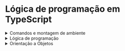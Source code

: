 # Lógica de programação em TypeScript
<details>
  <summary>Comandos e montagem de ambiente</summary>
  
  ## Configurando o arquivo tsconfig.json
  ### module:
   - Define o tipo de importação commonjs ou ESNext

  ### outDir
   - Pasta onde os arquivos .js serão compilados
  `"outdir": "./dist"`

  ### rootDir
   - Pasta que ficarão os arquivos .ts
  `"rootDir": "./src"`
  
  ### Comando para instalar o TypeScript globalmente
   - npm install -g typescript
  
  ### Comando para executar o TypeScript
   - node arquivo.js

  ### Comando para criar o arquivo tsconfig.json
   - tsc --init
  ### Comando para compilar o TS
   - tsc

  *Obs: Primeiro compile o projeto com tsc, após isso execute o comando node arquivo.js*
  
</details>
<details>
  <summary>Lógica de programação</summary>

  # Lógica de programação
  ## Tipos de dados utilizados
   - Number
   - String
   - Boolean
  ### Tipo Any
   - Usado para representar uma variável que pode ter qualquer tipo de valor.
   - Desabilita a verificação de tipo estático para a variável, permitindo que ela aceite qualquer valor sem gerar erros de compilação.

  ### Union Type
   - Adiciona tipagem dupla a uma variável ou função
   - A variável ou função passa a aceitar dois tipos de dados

  *EXEMPLO*
  ```javascript
  let id: number | string
  id = 1;
  id = "1"
  ```
  **

  *Declarando uma variável do tipo Any*
  ```javascript
  let valorQualquer: any = 5;
  valorQualquer = "texto";
  valorQualquer = { objeto: true };
  ```
  *Declarando uma função do tipo Any*
  ```javascript
  function retornaQualquerCoisa(): any {
    return "qualquer coisa";
  }

  let resultado: any = retornaQualquerCoisa();
  ```
  
  ## Declaração de variáveis
  ### Inferência x annotaion
  **Inferência**
   - A inferência é uma habilidade usada pelo compilador para definir o tipo de variável pelo valor que ela guarda.
   - A inferência ocorre geralmente com variáveis `let` e `const`

  *EXEMPLO*
  ```javascript
  let nome = "athos"  //O compilador infere que a variável nome seja do tipo String devido o valor que ela assume.
  nome = 12;          //Ocorre erro de tipagem, pois a variável foi inferida como String
  ```
  *annotation*
   - Usada para sinalizar a tipagem de uma variável `const` ou `let`

  *EXEMPLO*
  ```javascript
  let nome:String = "Athos"
  ```
  
  ## Convertendo variáveis - Type Assertions(cast)
   - Usa-se o `as` para converter o tipo
  *Convertendo um tipo Any em uma string*
  ```javascript
  let valor: any = "Isso é uma string";
  let comprimentoDaString: number = (valor as string).length;

  console.log(comprimentoDaString); // Saída: 18
  ```
  
  ## Declarando funções
  ### Declaração padrão
  ```javascript
  function nomeFuncao(a: tipoParametro, b:tipoParametro): tipoRetorno {
    return
  }
  ```
  ### Declaração Expresão de função
  ```javascript
  let nomeFuncao = function(a: tipoParametro, b: tipoParametro): tipoRetorno{
    return
  }
  ```
  ### Declaração de função Arrow Function
  ```javascript
  let nomeFuncao = (a: tipoParametro, b: tipoParametro): tipoRetorno => {
    return 
  }
  ```
  ### Declaração de função com parâmetros opcionais
  ```javascript
  function saudacao(nome: string, sobrenome?: string): string{
    if(sobrenome){
      return `Olá, ${nome} ${sobrenome}`!;
    }else{
      return `Olá, ${nome}!`
    }
  }
  ```
  ### Declaração de função com parâmetro Default
  ```javascript
  function potencia(base: number, expoente: number = 2): number {
    return Math.pow(base, expoente);
  }
  ```
  
  ## Manipulação de Arrays
  *Iniciando um array vazio*
  ```javascript
  let arrayVazio:number[] = [];
  ```

  *Adicionando valores no final do array*
  ```javascript
  let meuArray: number[] = [];
  meuArray.push(4,5);
  ```

  *Adicionando valores em um array de forma direta*
  ```javascript
  let meuArray: number[] = [1,2,3]
  meuArray[3] = 4;
  ```
  ## Objetos Types
   - Coleção de dados simples no formato de objeto com par chave-valor
  ```javascript
  type User = {
    nome: string;
    idade: number:
    email: string;
  }
  const user: User = {
    nome: "athos",
    idade: "22",
    email: "athos@.com"
  }
  ```
  
  ## Map
   - Coleção de dados no formato chave-valor
   - possui ordem de inserção
  *SINTAXE*
  ```javascript
  let nomeMapa: Map<TipoDaChave, TipoDoValor> = new Map();
  ```
  ### Métodos
  `set`: Define um par chave-valor
  ```javascript
  variavel.set(chave, valor);
  ```
  `get`: Retorna o valor de uma chave
  ```javascript
  variavel.get(chave)  //retorna valor
  ```
  `has`: Verifica se uma chave está presente no mapa
  ```javascript
  let verificaChave: boolean = meuMapa.has("Carro");
  console.log(verificaChave)  //Retorna true ou false
  ```
  `delete`: Remove um par chave-valor
  
  `clear` : Remove todas as chaves do map
  
  `size`  : Retorna o número de chaves do map

  
</details>
<details>
  <summary>Orientação a Objetos</summary>

  # Orientação a objetos
  ## Sintaxe simples de criação de uma classe
  ```javascript
  class Usuario{
    nome: string;
    idade: number;
    altura: number;

    constructor(nome: string, idade: number, altura: number){
      this.nome = nome;
      this.idade = idade;
      this.altura = altura;
    }
  }
  ```

  ## Inicialização de atributos
  













  
  
</details>
